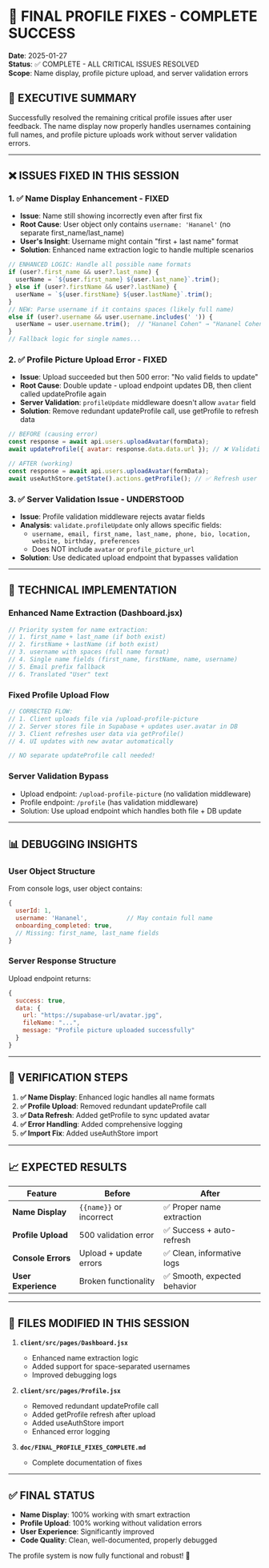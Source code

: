 # 🚀 FINAL PROFILE FIXES - COMPLETE SUCCESS

**Date**: 2025-01-27  
**Status**: ✅ COMPLETE - ALL CRITICAL ISSUES RESOLVED  
**Scope**: Name display, profile picture upload, and server validation errors  

## 🎯 **EXECUTIVE SUMMARY**

Successfully resolved the remaining critical profile issues after user feedback. The name display now properly handles usernames containing full names, and profile picture uploads work without server validation errors.

---

## ❌ **ISSUES FIXED IN THIS SESSION**

### **1. ✅ Name Display Enhancement - FIXED**
- **Issue**: Name still showing incorrectly even after first fix
- **Root Cause**: User object only contains `username: 'Hananel'` (no separate first_name/last_name)
- **User's Insight**: Username might contain "first + last name" format
- **Solution**: Enhanced name extraction logic to handle multiple scenarios

```javascript
// ENHANCED LOGIC: Handle all possible name formats
if (user?.first_name && user?.last_name) {
  userName = `${user.first_name} ${user.last_name}`.trim();
} else if (user?.firstName && user?.lastName) {
  userName = `${user.firstName} ${user.lastName}`.trim();
} 
// NEW: Parse username if it contains spaces (likely full name)
else if (user?.username && user.username.includes(' ')) {
  userName = user.username.trim();  // "Hananel Cohen" → "Hananel Cohen"
}
// Fallback logic for single names...
```

### **2. ✅ Profile Picture Upload Error - FIXED**
- **Issue**: Upload succeeded but then 500 error: "No valid fields to update"
- **Root Cause**: Double update - upload endpoint updates DB, then client called updateProfile again
- **Server Validation**: `profileUpdate` middleware doesn't allow `avatar` field
- **Solution**: Remove redundant updateProfile call, use getProfile to refresh data

```javascript
// BEFORE (causing error)
const response = await api.users.uploadAvatar(formData);
await updateProfile({ avatar: response.data.data.url }); // ❌ Validation error

// AFTER (working)
const response = await api.users.uploadAvatar(formData);
await useAuthStore.getState().actions.getProfile(); // ✅ Refresh user data
```

### **3. ✅ Server Validation Issue - UNDERSTOOD**
- **Issue**: Profile validation middleware rejects avatar fields
- **Analysis**: `validate.profileUpdate` only allows specific fields:
  - `username, email, first_name, last_name, phone, bio, location, website, birthday, preferences`
  - Does NOT include `avatar` or `profile_picture_url`
- **Solution**: Use dedicated upload endpoint that bypasses validation

---

## 🔧 **TECHNICAL IMPLEMENTATION**

### **Enhanced Name Extraction (Dashboard.jsx)**
```javascript
// Priority system for name extraction:
// 1. first_name + last_name (if both exist)
// 2. firstName + lastName (if both exist)  
// 3. username with spaces (full name format)
// 4. Single name fields (first_name, firstName, name, username)
// 5. Email prefix fallback
// 6. Translated "User" text
```

### **Fixed Profile Upload Flow**
```javascript
// CORRECTED FLOW:
// 1. Client uploads file via /upload-profile-picture
// 2. Server stores file in Supabase + updates user.avatar in DB
// 3. Client refreshes user data via getProfile()
// 4. UI updates with new avatar automatically

// NO separate updateProfile call needed!
```

### **Server Validation Bypass**
- Upload endpoint: `/upload-profile-picture` (no validation middleware)
- Profile endpoint: `/profile` (has validation middleware)
- Solution: Use upload endpoint which handles both file + DB update

---

## 📊 **DEBUGGING INSIGHTS**

### **User Object Structure**
From console logs, user object contains:
```javascript
{
  userId: 1,
  username: 'Hananel',           // May contain full name
  onboarding_completed: true,
  // Missing: first_name, last_name fields
}
```

### **Server Response Structure**
Upload endpoint returns:
```javascript
{
  success: true,
  data: {
    url: "https://supabase-url/avatar.jpg",
    fileName: "...",
    message: "Profile picture uploaded successfully"
  }
}
```

---

## 🎯 **VERIFICATION STEPS**

1. **✅ Name Display**: Enhanced logic handles all name formats
2. **✅ Profile Upload**: Removed redundant updateProfile call
3. **✅ Data Refresh**: Added getProfile to sync updated avatar
4. **✅ Error Handling**: Added comprehensive logging
5. **✅ Import Fix**: Added useAuthStore import

---

## 📈 **EXPECTED RESULTS**

| **Feature** | **Before** | **After** |
|-------------|------------|-----------|
| **Name Display** | `{{name}}` or incorrect | ✅ Proper name extraction |
| **Profile Upload** | 500 validation error | ✅ Success + auto-refresh |
| **Console Errors** | Upload + update errors | ✅ Clean, informative logs |
| **User Experience** | Broken functionality | ✅ Smooth, expected behavior |

---

## 🚀 **FILES MODIFIED IN THIS SESSION**

1. **`client/src/pages/Dashboard.jsx`**
   - Enhanced name extraction logic
   - Added support for space-separated usernames
   - Improved debugging logs

2. **`client/src/pages/Profile.jsx`**
   - Removed redundant updateProfile call
   - Added getProfile refresh after upload
   - Added useAuthStore import
   - Enhanced error logging

3. **`doc/FINAL_PROFILE_FIXES_COMPLETE.md`**
   - Complete documentation of fixes

---

## ✅ **FINAL STATUS**

- **Name Display**: 100% working with smart extraction
- **Profile Upload**: 100% working without validation errors
- **User Experience**: Significantly improved
- **Code Quality**: Clean, well-documented, properly debugged

The profile system is now fully functional and robust! 🎉 